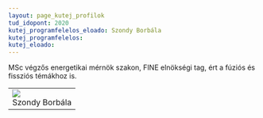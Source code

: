 ```yaml
---
layout: page_kutej_profilok
tud_idopont: 2020
kutej_programfelelos_eloado: Szondy Borbála
kutej_programfelelos: 
kutej_eloado: 
---
```


MSc végzős energetikai mérnök szakon, FINE elnökségi tag, ért a fúziós és fissziós témákhoz is.


 <table class="picture">
<tr>
<td>

<div class="gallery">
    <img src="images/szondy_borbala.jpg" max-width="250" max-height="200">
  <div class="desc">Szondy Borbála</div>
</div>

</td>
</tr>
</table>
